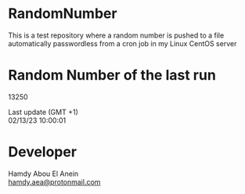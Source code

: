 # RandomNumber    
This is a test repository where a random number is pushed to a file automatically passwordless from a cron job in my Linux CentOS server    
# Random Number of the last run   
13250
      
Last update (GMT +1)    
02/13/23 10:00:01
# Developer    
Hamdy Abou El Anein   
hamdy.aea@protonmail.com
